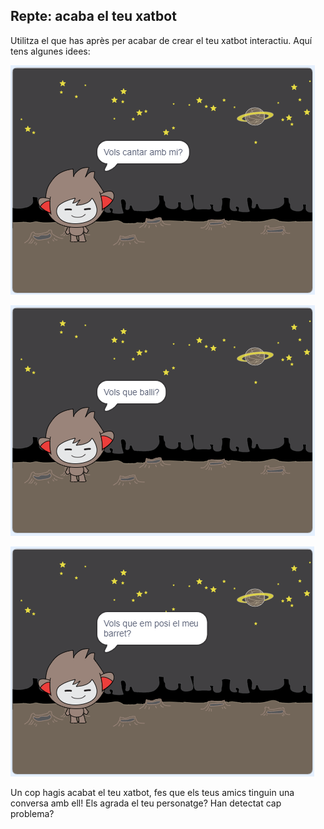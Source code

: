 ## Repte: acaba el teu xatbot

Utilitza el que has après per acabar de crear el teu xatbot interactiu. Aquí tens algunes idees:

![Idees pel xatbot](images/chatbot-ideas1.png)

![Idees pel xatbot](images/chatbot-ideas2.png)

![Idees pel xatbot](images/chatbot-ideas3.png)

Un cop hagis acabat el teu xatbot, fes que els teus amics tinguin una conversa amb ell! Els agrada el teu personatge? Han detectat cap problema?